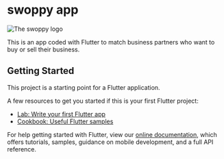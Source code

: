 # swoppy app

![The swoppy logo](https://github.com/PSE-2020-HWR/swoppy-app/blob/master/swoppy_logo_v2.png)

This is an app coded with Flutter to match business partners who want to buy or sell their business.

## Getting Started

This project is a starting point for a Flutter application.

A few resources to get you started if this is your first Flutter project:

- [Lab: Write your first Flutter app](https://flutter.dev/docs/get-started/codelab)
- [Cookbook: Useful Flutter samples](https://flutter.dev/docs/cookbook)

For help getting started with Flutter, view our
[online documentation](https://flutter.dev/docs), which offers tutorials,
samples, guidance on mobile development, and a full API reference.
